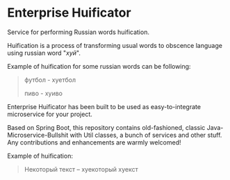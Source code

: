 # Enterprise Huificator

Service for performing Russian words huification.

Huification is a process of transforming usual words to obscence language using russian word "_хуй_".

Example of huification for some russian words can be following:
> футбол - хуетбол
> 
> пиво - хуиво

Enterprise Huificator has been built to be used as easy-to-integrate microservice for your project.

Based on Spring Boot, this repository contains old-fashioned, classic Java-Microservice-Bullshit with Util classes, 
a bunch of services and other stuff. Any contributions and enhancements are warmly welcomed!

Example of huification:
> Некоторый текст – хуекоторый хуекст
